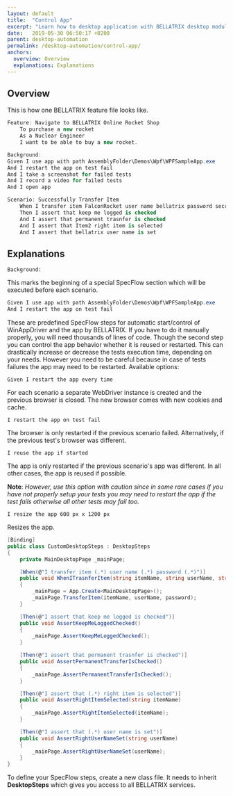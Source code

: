 ```yaml
---
layout: default
title:  "Control App"
excerpt: "Learn how to desktop application with BELLATRIX desktop module."
date:   2019-05-30 06:50:17 +0200
parent: desktop-automation
permalink: /desktop-automation/control-app/
anchors:
  overview: Overview
  explanations: Explanations
---
```

Overview
--------

This is how one BELLATRIX feature file looks like.
```csharp
Feature: Navigate to BELLATRIX Online Rocket Shop
	To purchase a new rocket
	As a Nuclear Engineer 
	I want to be able to buy a new rocket.

Background:
Given I use app with path AssemblyFolder\Demos\Wpf\WPFSampleApp.exe
And I restart the app on test fail
And I take a screenshot for failed tests
And I record a video for failed tests
And I open app

Scenario: Successfully Transfer Item
	When I transfer item FalconRocket user name bellatrix password secret
	Then I assert that keep me logged is checked
    And I assert that permanent trasnfer is checked
    And I assert that Item2 right item is selected
    And I assert that bellatrix user name is set
```

Explanations
------------
```
Background:
```
This marks the beginning of a special SpecFlow section which will be executed before each scenario.
```csharp
Given I use app with path AssemblyFolder\Demos\Wpf\WPFSampleApp.exe
And I restart the app on test fail
```
These are predefined SpecFlow steps for automatic start/control of WinAppDriver and the app by BELLATRIX. If you have to do it manually properly, you will need thousands of lines of code.
Though the second step you can control the app behavior whether it is reused or restarted. This can drastically increase or decrease the tests execution time, depending on your needs. However you need to be careful because in case of tests failures the app may need to be restarted.
Available options:
```
Given I restart the app every time
```
For each scenario a separate WebDriver instance is created and the previous browser is closed. The new browser comes with new cookies and cache.
```
I restart the app on test fail
```
The browser is only restarted if the previous scenario failed. Alternatively, if the previous test's browser was different.
```
I reuse the app if started
```
The app is only restarted if the previous scenario's app was different. In all other cases, the app is reused if possible.

**Note**: *However, use this option with caution since in some rare cases if you have not properly setup your tests you may need to restart the app if the test fails otherwise all other tests may fail too.*

```
I resize the app 600 px x 1200 px
```
Resizes the app.

```csharp
[Binding]
public class CustomDesktopSteps : DesktopSteps
{
	private MainDesktopPage _mainPage;

    [When(@"I transfer item (.*) user name (.*) password (.*)")]
    public void WhenITrasnferItem(string itemName, string userName, string password)
    {
        _mainPage = App.Create<MainDesktopPage>();
        _mainPage.TransferItem(itemName, userName, password);
    }

    [Then(@"I assert that keep me logged is checked")]
    public void AssertKeepMeLoggedChecked()
    {
        _mainPage.AssertKeepMeLoggedChecked();
    }

    [Then(@"I assert that permanent trasnfer is checked")]
    public void AssertPermanentTransferIsChecked()
    {
        _mainPage.AssertPermanentTransferIsChecked();
    }

    [Then(@"I assert that (.*) right item is selected")]
    public void AssertRightItemSelected(string itemName)
    {
        _mainPage.AssertRightItemSelected(itemName);
    }

    [Then(@"I assert that (.*) user name is set")]
    public void AssertRightUserNameSet(string userName)
    {
        _mainPage.AssertRightUserNameSet(userName);
    }
}
```
To define your SpecFlow steps, create a new class file. It needs to inherit **DesktopSteps** which gives you access to all BELLATRIX services.

